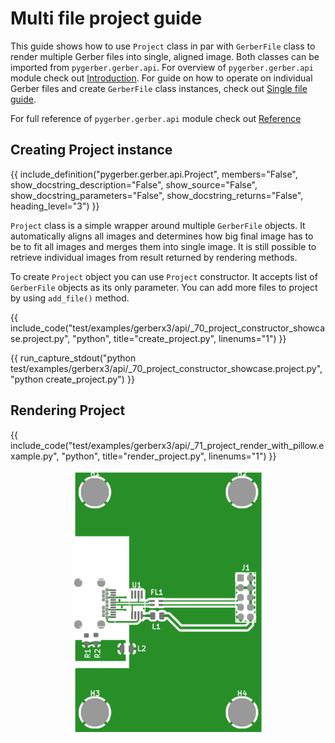 # Multi file project guide

This guide shows how to use `Project` class in par with `GerberFile` class to render
multiple Gerber files into single, aligned image. Both classes can be imported from
`pygerber.gerber.api`. For overview of `pygerber.gerber.api` module check out
[Introduction](./00_introduction.md). For guide on how to operate on individual Gerber
files and create `GerberFile` class instances, check out
[Single file guide](./01_single_file.md).

For full reference of `pygerber.gerber.api` module check out
[Reference](./20_pygerber_gerber_api_reference.md)

## Creating Project instance

{{ include_definition("pygerber.gerber.api.Project", members="False", show_docstring_description="False", show_source="False", show_docstring_parameters="False", show_docstring_returns="False", heading_level="3") }}

`Project` class is a simple wrapper around multiple `GerberFile` objects. It
automatically aligns all images and determines how big final image has to be to fit all
images and merges them into single image. It is still possible to retrieve individual
images from result returned by rendering methods.

To create `Project` object you can use `Project` constructor. It accepts list of
`GerberFile` objects as its only parameter. You can add more files to project by using
`add_file()` method.

{{ include_code("test/examples/gerberx3/api/_70_project_constructor_showcase.project.py", "python", title="create_project.py", linenums="1") }}

{{ run_capture_stdout("python test/examples/gerberx3/api/_70_project_constructor_showcase.project.py", "python create_project.py") }}

## Rendering Project

{{ include_code("test/examples/gerberx3/api/_71_project_render_with_pillow.example.py", "python", title="render_project.py", linenums="1") }}

<p align="center">
    <img src="render_project.png" alt="render_project" width="300" />
</p>

